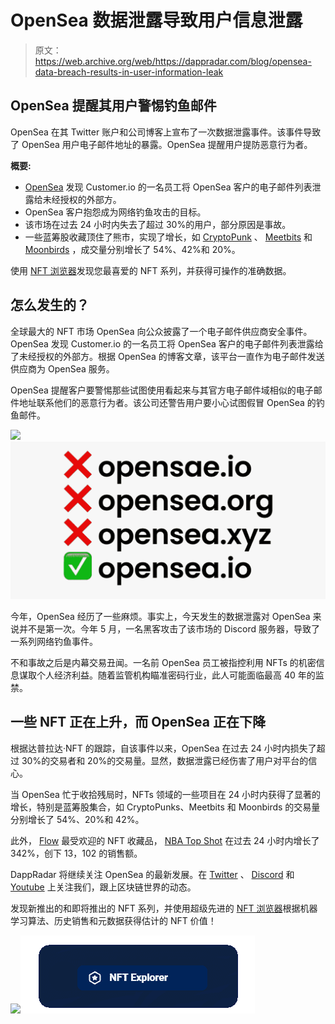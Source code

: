 # OpenSea 数据泄露导致用户信息泄露

> 原文：<https://web.archive.org/web/https://dappradar.com/blog/opensea-data-breach-results-in-user-information-leak>

## OpenSea 提醒其用户警惕钓鱼邮件

OpenSea 在其 Twitter 账户和公司博客上宣布了一次数据泄露事件。该事件导致了 OpenSea 用户电子邮件地址的暴露。OpenSea 提醒用户提防恶意行为者。

**概要:**

*   [OpenSea](https://web.archive.org/web/20220812004943/https://dappradar.com/ethereum/marketplaces/opensea) 发现 Customer.io 的一名员工将 OpenSea 客户的电子邮件列表泄露给未经授权的外部方。
*   OpenSea 客户抱怨成为网络钓鱼攻击的目标。
*   该市场在过去 24 小时内失去了超过 30%的用户，部分原因是事故。
*   一些蓝筹股收藏顶住了熊市，实现了增长，如 [CryptoPunk](https://web.archive.org/web/20220812004943/https://dappradar.com/ethereum/collectibles/cryptopunks) 、 [Meetbits](https://web.archive.org/web/20220812004943/https://dappradar.com/ethereum/collectibles/meebits) 和 [Moonbirds](https://web.archive.org/web/20220812004943/https://dappradar.com/ethereum/collectibles/moonbirds) ，成交量分别增长了 54%、42%和 20%。

使用 [NFT 浏览器](https://web.archive.org/web/20220812004943/https://dappradar.com/hub/nft-explorer)发现您最喜爱的 NFT 系列，并获得可操作的准确数据。

## 怎么发生的？

全球最大的 NFT 市场 OpenSea 向公众披露了一个电子邮件供应商安全事件。OpenSea 发现 Customer.io 的一名员工将 OpenSea 客户的电子邮件列表泄露给了未经授权的外部方。根据 OpenSea 的博客文章，该平台一直作为电子邮件发送供应商为 OpenSea 服务。

OpenSea 提醒客户要警惕那些试图使用看起来与其官方电子邮件域相似的电子邮件地址联系他们的恶意行为者。该公司还警告用户要小心试图假冒 OpenSea 的钓鱼邮件。

![](img/2104e3cdd3aaf56906ec0648bdf09b83.png)![](img/f4d530ebd1bcf81d2f14a276622d9a60.png)

今年，OpenSea 经历了一些麻烦。事实上，今天发生的数据泄露对 OpenSea 来说并不是第一次。今年 5 月，一名黑客攻击了该市场的 Discord 服务器，导致了一系列网络钓鱼事件。

不和事故之后是内幕交易丑闻。一名前 OpenSea 员工被指控利用 NFTs 的机密信息谋取个人经济利益。随着监管机构瞄准密码行业，此人可能面临最高 40 年的监禁。

## 一些 NFT 正在上升，而 OpenSea 正在下降

根据达普拉达·NFT 的跟踪，自该事件以来，OpenSea 在过去 24 小时内损失了超过 30%的交易者和 20%的交易量。显然，数据泄露已经伤害了用户对平台的信心。

当 OpenSea 忙于收拾残局时，NFTs 领域的一些项目在 24 小时内获得了显著的增长，特别是蓝筹股集合，如 CryptoPunks、Meetbits 和 Moonbirds 的交易量分别增长了 54%、20%和 42%。

此外， [Flow](https://web.archive.org/web/20220812004943/https://dappradar.com/rankings/protocol/flow) 最受欢迎的 NFT 收藏品， [NBA Top Shot](https://web.archive.org/web/20220812004943/https://dappradar.com/flow/collectibles/nba-topshot) 在过去 24 小时内增长了 342%，创下 13，102 的销售额。

DappRadar 将继续关注 OpenSea 的最新发展。在 [Twitter](https://web.archive.org/web/20220812004943/https://twitter.com/dappradar) 、 [Discord](https://web.archive.org/web/20220812004943/https://discord.gg/4ybbssrHkm) 和 [Youtube](https://web.archive.org/web/20220812004943/https://www.youtube.com/c/DappRadar) 上关注我们，跟上区块链世界的动态。

发现新推出的和即将推出的 NFT 系列，并使用超级先进的 [NFT 浏览器](https://web.archive.org/web/20220812004943/https://dappradar.com/hub/nft-explorer)根据机器学习算法、历史销售和元数据获得估计的 NFT 价值！

[](https://web.archive.org/web/20220812004943/https://dappradar.com/hub/nft-explorer)[![](img/ebf3736e7daaf59b158d5065be9e5476.png)<picture>![](img/9119f550c5578e6b389dc0a8768a0a4c.png)</picture>](https://web.archive.org/web/20220812004943/https://dappradar.com/hub/nft-explorer)
